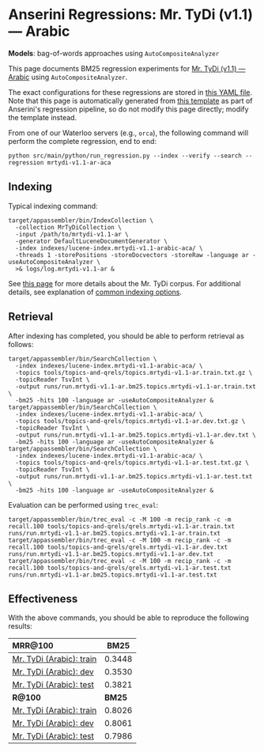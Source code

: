 # Anserini Regressions: Mr. TyDi (v1.1) &mdash; Arabic

**Models**: bag-of-words approaches using `AutoCompositeAnalyzer`

This page documents BM25 regression experiments for [Mr. TyDi (v1.1) &mdash; Arabic](https://github.com/castorini/mr.tydi) using `AutoCompositeAnalyzer`.

The exact configurations for these regressions are stored in [this YAML file](../../src/main/resources/regression/mrtydi-v1.1-ar-aca.yaml).
Note that this page is automatically generated from [this template](../../src/main/resources/docgen/templates/mrtydi-v1.1-ar-aca.template) as part of Anserini's regression pipeline, so do not modify this page directly; modify the template instead.

From one of our Waterloo servers (e.g., `orca`), the following command will perform the complete regression, end to end:

```
python src/main/python/run_regression.py --index --verify --search --regression mrtydi-v1.1-ar-aca
```

## Indexing

Typical indexing command:

```
target/appassembler/bin/IndexCollection \
  -collection MrTyDiCollection \
  -input /path/to/mrtydi-v1.1-ar \
  -generator DefaultLuceneDocumentGenerator \
  -index indexes/lucene-index.mrtydi-v1.1-arabic-aca/ \
  -threads 1 -storePositions -storeDocvectors -storeRaw -language ar -useAutoCompositeAnalyzer \
  >& logs/log.mrtydi-v1.1-ar &
```

See [this page](https://github.com/castorini/mr.tydi) for more details about the Mr. TyDi corpus.
For additional details, see explanation of [common indexing options](../../docs/common-indexing-options.md).

## Retrieval

After indexing has completed, you should be able to perform retrieval as follows:

```
target/appassembler/bin/SearchCollection \
  -index indexes/lucene-index.mrtydi-v1.1-arabic-aca/ \
  -topics tools/topics-and-qrels/topics.mrtydi-v1.1-ar.train.txt.gz \
  -topicReader TsvInt \
  -output runs/run.mrtydi-v1.1-ar.bm25.topics.mrtydi-v1.1-ar.train.txt \
  -bm25 -hits 100 -language ar -useAutoCompositeAnalyzer &
target/appassembler/bin/SearchCollection \
  -index indexes/lucene-index.mrtydi-v1.1-arabic-aca/ \
  -topics tools/topics-and-qrels/topics.mrtydi-v1.1-ar.dev.txt.gz \
  -topicReader TsvInt \
  -output runs/run.mrtydi-v1.1-ar.bm25.topics.mrtydi-v1.1-ar.dev.txt \
  -bm25 -hits 100 -language ar -useAutoCompositeAnalyzer &
target/appassembler/bin/SearchCollection \
  -index indexes/lucene-index.mrtydi-v1.1-arabic-aca/ \
  -topics tools/topics-and-qrels/topics.mrtydi-v1.1-ar.test.txt.gz \
  -topicReader TsvInt \
  -output runs/run.mrtydi-v1.1-ar.bm25.topics.mrtydi-v1.1-ar.test.txt \
  -bm25 -hits 100 -language ar -useAutoCompositeAnalyzer &
```

Evaluation can be performed using `trec_eval`:

```
target/appassembler/bin/trec_eval -c -M 100 -m recip_rank -c -m recall.100 tools/topics-and-qrels/qrels.mrtydi-v1.1-ar.train.txt runs/run.mrtydi-v1.1-ar.bm25.topics.mrtydi-v1.1-ar.train.txt
target/appassembler/bin/trec_eval -c -M 100 -m recip_rank -c -m recall.100 tools/topics-and-qrels/qrels.mrtydi-v1.1-ar.dev.txt runs/run.mrtydi-v1.1-ar.bm25.topics.mrtydi-v1.1-ar.dev.txt
target/appassembler/bin/trec_eval -c -M 100 -m recip_rank -c -m recall.100 tools/topics-and-qrels/qrels.mrtydi-v1.1-ar.test.txt runs/run.mrtydi-v1.1-ar.bm25.topics.mrtydi-v1.1-ar.test.txt
```

## Effectiveness

With the above commands, you should be able to reproduce the following results:

| **MRR@100**                                                                                                  | **BM25**  |
|:-------------------------------------------------------------------------------------------------------------|-----------|
| [Mr. TyDi (Arabic): train](https://github.com/castorini/mr.tydi)                                             | 0.3448    |
| [Mr. TyDi (Arabic): dev](https://github.com/castorini/mr.tydi)                                               | 0.3530    |
| [Mr. TyDi (Arabic): test](https://github.com/castorini/mr.tydi)                                              | 0.3821    |
| **R@100**                                                                                                    | **BM25**  |
| [Mr. TyDi (Arabic): train](https://github.com/castorini/mr.tydi)                                             | 0.8026    |
| [Mr. TyDi (Arabic): dev](https://github.com/castorini/mr.tydi)                                               | 0.8061    |
| [Mr. TyDi (Arabic): test](https://github.com/castorini/mr.tydi)                                              | 0.7986    |
